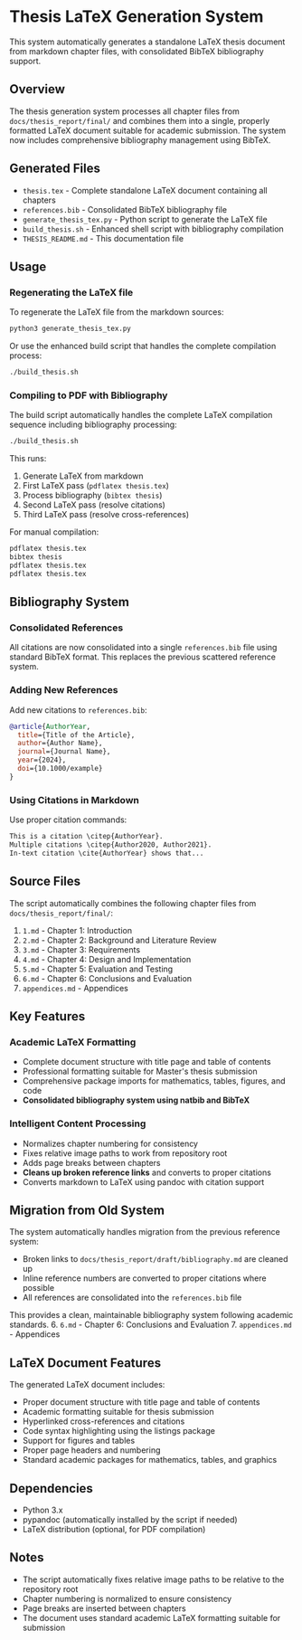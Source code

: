 # Thesis LaTeX Generation System

This system automatically generates a standalone LaTeX thesis document from markdown chapter files, with consolidated BibTeX bibliography support.

## Overview

The thesis generation system processes all chapter files from `docs/thesis_report/final/` and combines them into a single, properly formatted LaTeX document suitable for academic submission. The system now includes comprehensive bibliography management using BibTeX.

## Generated Files

- `thesis.tex` - Complete standalone LaTeX document containing all chapters
- `references.bib` - Consolidated BibTeX bibliography file
- `generate_thesis_tex.py` - Python script to generate the LaTeX file  
- `build_thesis.sh` - Enhanced shell script with bibliography compilation
- `THESIS_README.md` - This documentation file

## Usage

### Regenerating the LaTeX file

To regenerate the LaTeX file from the markdown sources:

```bash
python3 generate_thesis_tex.py
```

Or use the enhanced build script that handles the complete compilation process:

```bash
./build_thesis.sh
```

### Compiling to PDF with Bibliography

The build script automatically handles the complete LaTeX compilation sequence including bibliography processing:

```bash
./build_thesis.sh
```

This runs:
1. Generate LaTeX from markdown
2. First LaTeX pass (`pdflatex thesis.tex`)
3. Process bibliography (`bibtex thesis`)
4. Second LaTeX pass (resolve citations)
5. Third LaTeX pass (resolve cross-references)

For manual compilation:
```bash
pdflatex thesis.tex
bibtex thesis
pdflatex thesis.tex
pdflatex thesis.tex
```

## Bibliography System

### Consolidated References
All citations are now consolidated into a single `references.bib` file using standard BibTeX format. This replaces the previous scattered reference system.

### Adding New References
Add new citations to `references.bib`:

```bibtex
@article{AuthorYear,
  title={Title of the Article},
  author={Author Name},
  journal={Journal Name},
  year={2024},
  doi={10.1000/example}
}
```

### Using Citations in Markdown
Use proper citation commands:

```markdown
This is a citation \citep{AuthorYear}.
Multiple citations \citep{Author2020, Author2021}.
In-text citation \cite{AuthorYear} shows that...
```

## Source Files

The script automatically combines the following chapter files from `docs/thesis_report/final/`:

1. `1.md` - Chapter 1: Introduction
2. `2.md` - Chapter 2: Background and Literature Review
3. `3.md` - Chapter 3: Requirements
4. `4.md` - Chapter 4: Design and Implementation
5. `5.md` - Chapter 5: Evaluation and Testing
6. `6.md` - Chapter 6: Conclusions and Evaluation
7. `appendices.md` - Appendices

## Key Features

### Academic LaTeX Formatting
- Complete document structure with title page and table of contents
- Professional formatting suitable for Master's thesis submission
- Comprehensive package imports for mathematics, tables, figures, and code
- **Consolidated bibliography system using natbib and BibTeX**

### Intelligent Content Processing
- Normalizes chapter numbering for consistency
- Fixes relative image paths to work from repository root
- Adds page breaks between chapters
- **Cleans up broken reference links** and converts to proper citations
- Converts markdown to LaTeX using pandoc with citation support

## Migration from Old System

The system automatically handles migration from the previous reference system:
- Broken links to `docs/thesis_report/draft/bibliography.md` are cleaned up
- Inline reference numbers are converted to proper citations where possible
- All references are consolidated into the `references.bib` file

This provides a clean, maintainable bibliography system following academic standards.
6. `6.md` - Chapter 6: Conclusions and Evaluation
7. `appendices.md` - Appendices

## LaTeX Document Features

The generated LaTeX document includes:

- Proper document structure with title page and table of contents
- Academic formatting suitable for thesis submission
- Hyperlinked cross-references and citations
- Code syntax highlighting using the listings package
- Support for figures and tables
- Proper page headers and numbering
- Standard academic packages for mathematics, tables, and graphics

## Dependencies

- Python 3.x
- pypandoc (automatically installed by the script if needed)
- LaTeX distribution (optional, for PDF compilation)

## Notes

- The script automatically fixes relative image paths to be relative to the repository root
- Chapter numbering is normalized to ensure consistency
- Page breaks are inserted between chapters
- The document uses standard academic LaTeX formatting suitable for submission